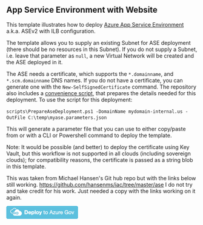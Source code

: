 App Service Environment with Website
------------------------------------

This template illustrates how to deploy [Azure App Service Environment](https://docs.microsoft.com/en-us/azure/app-service/environment/intro) a.k.a. ASEv2 with ILB configuration.

The template allows you to supply an existing Subnet for ASE deployment (there should be no resources in this Subnet). If you do not supply a Subnet, i.e. leave that parameter as `null`, a new Virtual Network will be created and the ASE deployed in it. 

The ASE needs a certificate, which supports the `*.domainname`, and `*.scm.domainname` DNS names. If you do not have a certificate, you can generate one with the `New-SelfSignedCertificate` command. The repository also includes a [convenience script](https://github.com/SQLLord/ASEV2withILB/blob/master/Scripts/PrepareAseDeployment.ps1), that prepares the details needed for this deployment. To use the script for this deployment:

```
scripts\PrepareAseDeployment.ps1 -DomainName mydomain-internal.us -OutFile C:\temp\myase.parameters.json
```

This will generate a parameter file that you can use to either copy/paste from or with a CLI or Powershell command to deploy the template. 

Note: It would be possible (and better) to deploy the certificate using Key Vault, but this workflow is not supported in all clouds (including sovereign clouds); for compatibility reasons, the certificate is passed as a string blob in this template.

This was taken from Michael Hansen's Git hub repo but with the links below still working.
https://github.com/hansenms/iac/tree/master/ase  I do not try and take credit for his work.  Just needed a copy with the links working on it again.

<a href="https://portal.azure.us/#create/Microsoft.Template/uri/https%3A%2F%2Fraw.githubusercontent.com%2FSQLLord%2FASEV2withILB%2Fmaster%2Fazuredeploy.json" target="_blank">
<img src="https://raw.githubusercontent.com/Azure/azure-quickstart-templates/master/1-CONTRIBUTION-GUIDE/images/deploytoazuregov.png"
</a>
